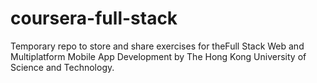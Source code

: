 # coursera-full-stack
Temporary repo to store and share exercises for theFull Stack Web and Multiplatform Mobile App Development by The Hong Kong University of Science and Technology.
